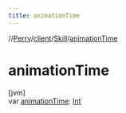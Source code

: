 ```yaml
---
title: animationTime
---
```

//[Perry](../../../index.html)/[client](../index.html)/[Skill](index.html)/[animationTime](animation-time.html)



# animationTime



[jvm]\
var [animationTime](animation-time.html): [Int](https://kotlinlang.org/api/latest/jvm/stdlib/kotlin/-int/index.html)




